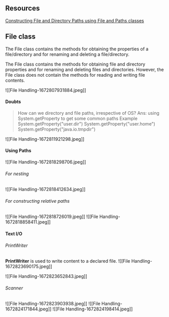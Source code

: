 ##  Resources
[Constructing File and Directory Paths using File and Paths classes](https://www.happycoders.eu/java/how-to-construct-file-and-directory-names-with-file-path-paths/)

## File class
The File class contains the methods for obtaining the properties of a file/directory and for renaming and deleting a file/directory.

The File class contains the methods for obtaining file and directory properties and for renaming and deleting files and directories. However, the File class does not contain the methods for reading and writing file contents.

![[File Handling-1672807931884.jpeg]]
#### Doubts
> How can we directory and file paths, irrespective of OS?
> Ans: using System.getProperty to get some common paths
> 	Example
> 		System.getProperty("user.dir")
> 		System.getProperty("user.home")
> 		System.getProperty("java.io.tmpdir")

![[File Handling-1672811921298.jpeg]]

#### Using Paths
![[File Handling-1672818298706.jpeg]]
###### For nesting
![[File Handling-1672818412634.jpeg]]

###### For constructing relative paths
![[File Handling-1672818726019.jpeg]]
![[File Handling-1672818858411.jpeg]]

#### Text I/O

###### PrintWriter
**PrintWriter** is used to write content to a declared file.
![[File Handling-1672823690175.jpeg]]

![[File Handling-1672823652843.jpeg]]

###### Scanner
![[File Handling-1672823903938.jpeg]]
![[File Handling-1672824171844.jpeg]]
![[File Handling-1672824198414.jpeg]]
